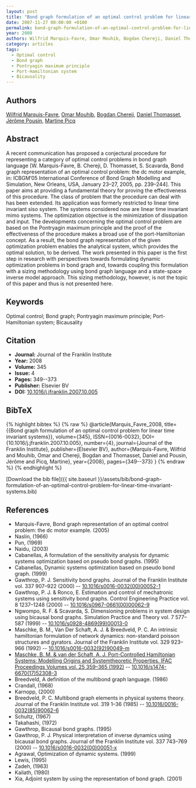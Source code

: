 ```yaml
---
layout: post
title: "Bond graph formulation of an optimal control problem for linear time invariant systems"
date: 2007-11-27 00:00:00 +0100
permalink: bond-graph-formulation-of-an-optimal-control-problem-for-linear-time-invariant-systems
year: 2008
authors: Wilfrid Marquis-Favre, Omar Mouhib, Bogdan Chereji, Daniel Thomasset, Jérôme Pousin, Martine Picq
category: articles
tags:
  - Optimal control
  - Bond graph
  - Pontryagin maximum principle
  - Port-Hamiltonian system
  - Bicausality
---
```

 
## Authors
[Wilfrid Marquis-Favre](authors/wilfrid-marquis-favre), [Omar Mouhib](authors/omar-mouhib), [Bogdan Chereji](authors/bogdan-chereji), [Daniel Thomasset](authors/daniel-thomasset), [Jérôme Pousin](authors/jerome-pousin), [Martine Picq](authors/martine-picq)
 
## Abstract
A recent communication has proposed a conjectural procedure for representing a category of optimal control problems in bond graph language [W. Marquis-Favre, B. Chereji, D. Thomasset, S. Scavarda, Bond graph representation of an optimal control problem: the dc motor example, in: ICBGM’05 International Conference of Bond Graph Modelling and Simulation, New Orleans, USA, January 23–27, 2005, pp. 239–244]. This paper aims at providing a fundamental theory for proving the effectiveness of this procedure. The class of problem that the procedure can deal with has been extended. Its application was formerly restricted to linear time invariant siso system. The systems considered now are linear time invariant mimo systems. The optimization objective is the minimization of dissipation and input. The developments concerning the optimal control problem are based on the Pontryagin maximum principle and the proof of the effectiveness of the procedure makes a broad use of the port-Hamiltonian concept. As a result, the bond graph representation of the given optimization problem enables the analytical system, which provides the optimal solution, to be derived. The work presented in this paper is the first step in research with perspectives towards formulating dynamic optimization problems in bond graph and, towards coupling this formulation with a sizing methodology using bond graph language and a state-space inverse model approach. This sizing methodology, however, is not the topic of this paper and thus is not presented here.
 
## Keywords
Optimal control; Bond graph; Pontryagin maximum principle; Port-Hamiltonian system; Bicausality
 
## Citation
- **Journal:** Journal of the Franklin Institute
- **Year:** 2008
- **Volume:** 345
- **Issue:** 4
- **Pages:** 349--373
- **Publisher:** Elsevier BV
- **DOI:** [10.1016/j.jfranklin.2007.10.005](https://doi.org/10.1016/j.jfranklin.2007.10.005)
 
## BibTeX
{% highlight bibtex %}
{% raw %}
@article{Marquis_Favre_2008,
  title={{Bond graph formulation of an optimal control problem for linear time invariant systems}},
  volume={345},
  ISSN={0016-0032},
  DOI={10.1016/j.jfranklin.2007.10.005},
  number={4},
  journal={Journal of the Franklin Institute},
  publisher={Elsevier BV},
  author={Marquis-Favre, Wilfrid and Mouhib, Omar and Chereji, Bogdan and Thomasset, Daniel and Pousin, Jérôme and Picq, Martine},
  year={2008},
  pages={349--373}
}
{% endraw %}
{% endhighlight %}
 
[Download the bib file]({{ site.baseurl }}/assets/bib/bond-graph-formulation-of-an-optimal-control-problem-for-linear-time-invariant-systems.bib)
 
## References
- Marquis-Favre, Bond graph representation of an optimal control problem: the dc motor example. (2005)
- Naslin, (1966)
- Pun, (1969)
- Naidu, (2003)
- Cabanellas, A formulation of the sensitivity analysis for dynamic systems optimization based on pseudo bond graphs. (1995)
- Cabanellas, Dynamic systems optimization based on pseudo bond graph. (1999)
- Gawthrop, P. J. Sensitivity bond graphs. Journal of the Franklin Institute vol. 337 907–922 (2000) -- [10.1016/s0016-0032(00)00052-1](https://doi.org/10.1016/s0016-0032(00)00052-1)
- Gawthrop, P. J. & Ronco, E. Estimation and control of mechatronic systems using sensitivity bond graphs. Control Engineering Practice vol. 8 1237–1248 (2000) -- [10.1016/s0967-0661(00)00062-9](https://doi.org/10.1016/s0967-0661(00)00062-9)
- Ngwompo, R. F. & Scavarda, S. Dimensioning problems in system design using bicausal bond graphs. Simulation Practice and Theory vol. 7 577–587 (1999) -- [10.1016/s0928-4869(99)00013-0](https://doi.org/10.1016/s0928-4869(99)00013-0)
- Maschke, B. M., Van Der Schaft, A. J. & Breedveld, P. C. An intrinsic hamiltonian formulation of network dynamics: non-standard poisson structures and gyrators. Journal of the Franklin Institute vol. 329 923–966 (1992) -- [10.1016/s0016-0032(92)90049-m](https://doi.org/10.1016/s0016-0032(92)90049-m)
- [Maschke, B. M. & van der Schaft, A. J. Port-Controlled Hamiltonian Systems: Modelling Origins and Systemtheoretic Properties. IFAC Proceedings Volumes vol. 25 359–365 (1992)](port-controlled-hamiltonian-systems-modelling-origins-and-systemtheoretic-properties) -- [10.1016/s1474-6670(17)52308-3](https://doi.org/10.1016/s1474-6670(17)52308-3)
- Breedveld, A definition of the multibond graph language. (1986)
- Crandall, (1968)
- Karnopp, (2000)
- Breedveld, P. C. Multibond graph elements in physical systems theory. Journal of the Franklin Institute vol. 319 1–36 (1985) -- [10.1016/0016-0032(85)90062-6](https://doi.org/10.1016/0016-0032(85)90062-6)
- Schultz, (1967)
- Takahashi, (1972)
- Gawthrop, Bicausal bond graphs. (1995)
- Gawthrop, P. J. Physical interpretation of inverse dynamics using bicausal bond graphs. Journal of the Franklin Institute vol. 337 743–769 (2000) -- [10.1016/s0016-0032(00)00051-x](https://doi.org/10.1016/s0016-0032(00)00051-x)
- Agrawal, Optimization of dynamic systems. (1999)
- Lewis, (1995)
- Zadeh, (1963)
- Kailath, (1980)
- Xia, Adjoint system by using the representation of bond graph. (2001)

